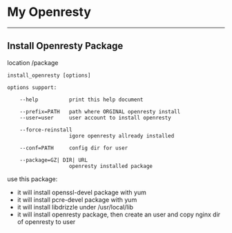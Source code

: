 # My Openresty
---
## Install Openresty Package

location /package

	install_openresty [options]

	options support:

		--help          print this help document
		
		--prefix=PATH   path where ORGINAL openresty install
		--user=user     user account to install openresty
		
		--force-reinstall
		                igore openresty allready installed
		
		--conf=PATH     config dir for user
		
		--package=GZ| DIR| URL
		                openresty installed package

use this package:

- it will install openssl-devel package with yum
- it will install pcre-devel package with yum
- it will install libdrizzle under /usr/local/lib
- it will install openresty package, then create an user and copy nginx dir of openresty to user

